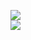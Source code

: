 [![](https://img.shields.io/badge/Made%20With-Github%20Spray-lightgrey.svg?style=for-the-badge&logo=github)](https://github.com/Annihil/github-spray#29346)  
[![](https://i.imgur.com/2DrTn0Z.gif)](https://github.com/Annihil/github-spray)